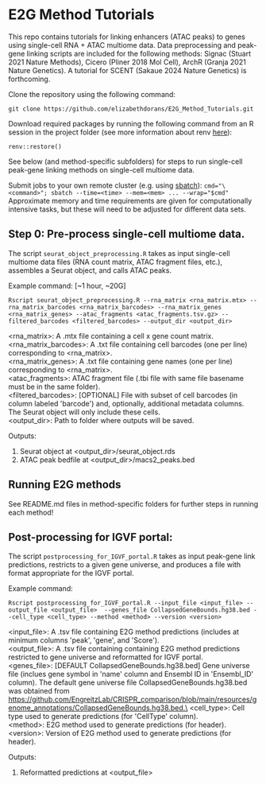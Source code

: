 # E2G Method Tutorials

This repo contains tutorials for linking enhancers (ATAC peaks) to genes using single-cell RNA + ATAC multiome data. Data preprocessing and peak-gene linking scripts are included for the following methods: Signac (Stuart 2021 Nature Methods), Cicero (Pliner 2018 Mol Cell), ArchR (Granja 2021 Nature Genetics). A tutorial for SCENT (Sakaue 2024 Nature Genetics) is forthcoming.

Clone the repository using the following command: 

`git clone https://github.com/elizabethdorans/E2G_Method_Tutorials.git`

Download required packages by running the following command from an R session in the project folder (see more information about renv [here](https://rstudio.github.io/renv/articles/renv.html)):

`renv::restore()`

See below (and method-specific subfolders) for steps to run single-cell peak-gene linking methods on single-cell multiome data.

Submit jobs to your own remote cluster (e.g. using [sbatch](https://slurm.schedmd.com/sbatch.html)):
`cmd="\<command>"; sbatch --time=<time> --mem=<mem> ... --wrap="$cmd"`
Approximate memory and time requirements are given for computationally intensive tasks, but these will need to be adjusted for different data sets.

## Step 0: Pre-process single-cell multiome data.

The script `seurat_object_preprocessing.R` takes as input single-cell multiome data files (RNA count matrix, ATAC fragment files, etc.), assembles a Seurat object, and calls ATAC peaks.

Example command: [~1 hour, ~20G]

`Rscript seurat_object_preprocessing.R --rna_matrix <rna_matrix.mtx> --rna_matrix_barcodes <rna_matrix_barcodes> --rna_matrix_genes <rna_matrix_genes> --atac_fragments <atac_fragments.tsv.gz> --filtered_barcodes <filtered_barcodes> --output_dir <output_dir>`

<rna_matrix>: A .mtx file containing a cell x gene count matrix.\
<rna_matrix_barcodes>: A .txt file containing cell barcodes (one per line) corresponding to <rna_matrix>.\
<rna_matrix_genes>: A .txt file containing gene names (one per line) corresponding to <rna_matrix>.\
<atac_fragments>: ATAC fragment file (.tbi file with same file basename must be in the same folder).\
<filtered_barcodes>: [OPTIONAL] File with subset of cell barcodes (in column labeled 'barcode') and, optionally, additional metadata columns. The Seurat object will only include these cells.\
<output_dir>: Path to folder where outputs will be saved.
                    
Outputs: 

1) Seurat object at <output_dir>/seurat_object.rds
2) ATAC peak bedfile at <output_dir>/macs2_peaks.bed

## Running E2G methods

See README.md files in method-specific folders for further steps in running each method!

## Post-processing for IGVF portal:

The script `postprocessing_for_IGVF_portal.R` takes as input peak-gene link predictions, restricts to a given gene universe, and produces a file with format appropriate for the IGVF portal.

Example command: 

`Rscript postprocessing_for_IGVF_portal.R --input_file <input_file> --output_file <output_file>  --genes_file CollapsedGeneBounds.hg38.bed --cell_type <cell_type> --method <method> --version <version>`

<input_file>: A .tsv file containing E2G method predictions (includes at minimum columns 'peak', 'gene', and 'Score').\
<output_file>: A .tsv file containing containing E2G method predictions restricted to gene universe and reformatted for IGVF portal.\
<genes_file>: [DEFAULT CollapsedGeneBounds.hg38.bed] Gene universe file (inclues gene symbol in 'name' column and Ensembl ID in 'Ensembl_ID' column). The default gene universe file CollapsedGeneBounds.hg38.bed was obtained from https://github.com/EngreitzLab/CRISPR_comparison/blob/main/resources/genome_annotations/CollapsedGeneBounds.hg38.bed.\
<cell_type>: Cell type used to generate predictions (for 'CellType' column).\
\<method>: E2G method used to generate predictions (for header).\
\<version>: Version of E2G method used to generate predictions (for header).
                    
Outputs: 

1) Reformatted predictions at <output_file>
